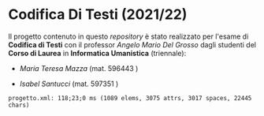# Codifica Di Testi (2021/22)
Il progetto contenuto in questo <i>repository</i> è stato realizzato per l'esame di <b>Codifica di Testi</b> con il professor <i>Angelo Mario Del Grosso</i> dagli studenti del <b>Corso di Laurea</b> in <b>Informatica Umanistica</b> (triennale):

- <i>Maria Teresa Mazza</i> (mat. 596443 )


- <i>Isabel Santucci</i> (mat. 597351 ) 

```
progetto.xml: 118;23;0 ms (1089 elems, 3075 attrs, 3017 spaces, 22445 chars)

```


